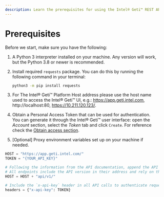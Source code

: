 ```yaml
---
description: Learn the prerequisites for using the Intel® Geti™ REST API, including Python setup, required packages, and authentication steps.
---
```


# Prerequisites

Before we start, make sure you have the following:
1. A Python 3 interpreter installed on your machine. Any version will work, but the Python 3.8 or newer is recommended.

2. Install required `requests` package. You can do this by running the following command in your terminal:

    ```bash
    python3 -m pip install requests
    ```

3. For The Intel® Geti™ Platform Host address please use the host name used to access the Intel® Geti™ UI, e.g.: https://app.geti.intel.com, http://localhost:80, https://10.211.120.123/.

4. Obtain a Personal Access Token that can be used for authentication. You can generate it through the Intel® Geti™ user interface: open the *Account* section, select the *Token* tab and click `Create`. For reference check the [Obtain access section](../get-started.md#obtain-access).

5. [Optional] Proxy environment variables set up on your machine if needed.

```python title="setup.py" showLineNumbers
HOST = "https://app.geti.intel.com/"
TOKEN = "{YOUR_API_KEY}"

# Following the information from the API documentation, append the API version to the host URL.
# All endpoints include the API version in their address and rely on this variable.
HOST = HOST + "api/v1/"

# Include the `x-api-key` header in all API calls to authenticate requests.
headers = {"x-api-key": TOKEN}
```
